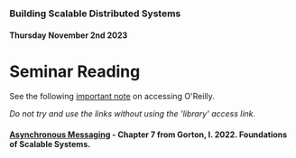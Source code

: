 ### Building Scalable Distributed Systems
#### Thursday November 2nd 2023

# Seminar Reading

See the following [important note](https://github.com/alexcasper/NCHCS767/blob/main/docs/00/00.md) on accessing O'Reilly.

*Do not try and use the links without using the 'library' access link.*

#### [Asynchronous Messaging](https://learning.oreilly.com/library/view/foundations-of-scalable/9781098106058/ch06.html) - Chapter 7 from Gorton, I. 2022. Foundations of Scalable Systems.